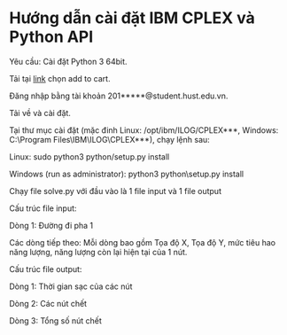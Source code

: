 # Hướng dẫn cài đặt IBM CPLEX và Python API

Yêu cầu: Cài đặt Python 3 64bit.

Tải tại [link](https://e5.onthehub.com/WebStore/OfferingDetails.aspx?o=4d1c8238-e141-e911-8113-000d3af41938&pmv=00000000-0000-0000-0000-000000000000&ws=9c9e538b-f243-e211-ad71-f04da23e67f6&vsro=8) chọn add to cart.

Đăng nhập bằng tài khoản 201*****@student.hust.edu.vn.

Tải về và cài đặt.

Tại thư mục cài đặt (mặc đinh Linux: /opt/ibm/ILOG/CPLEX***, Windows: C:\Program Files\IBM\ILOG\CPLEX***),
chạy lệnh sau:

Linux: sudo python3 python/setup.py install

Windows (run as administrator): python3 python\setup.py install

Chạy file solve.py với đầu vào là 1 file input và 1 file output

Cấu trúc file input:

Dòng 1: Đường đi pha 1

Các dòng tiếp theo: Mỗi dòng bao gồm Tọa độ X, Tọa độ Y, mức tiêu hao năng lượng, năng lượng còn lại hiện tại của 1 nút.

Cấu trúc file output:

Dòng 1: Thời gian sạc của các nút

Dòng 2: Các nút chết

Dòng 3: Tổng số nút chết


